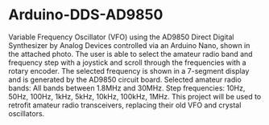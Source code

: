 # Arduino-DDS-AD9850
Variable Frequency Oscillator (VFO) using the AD9850 Direct Digital Synthesizer by Analog Devices controlled via an Arduino Nano, shown in the attached photo.  The user is able to select the amateur radio band and frequency step with a joystick and scroll through the frequencies with a rotary encoder.  The selected frequency is shown in a 7-segment display and is generated by the AD9850 circuit board.  Selected amateur radio bands: All bands between 1.8MHz and 30MHz. Step frequencies: 10Hz, 50Hz, 100Hz, 1kHz, 5kHz, 10kHz, 100kHz, 1MHz.     This project will be used to retrofit amateur radio transceivers, replacing their old VFO and crystal oscillators.
